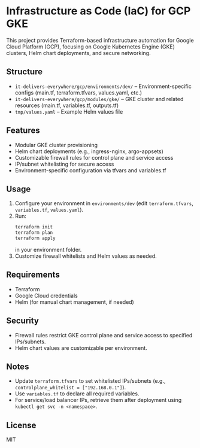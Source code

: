 # Infrastructure as Code (IaC) for GCP GKE

This project provides Terraform-based infrastructure automation for Google Cloud Platform (GCP), focusing on Google Kubernetes Engine (GKE) clusters, Helm chart deployments, and secure networking.

## Structure

- `it-delivers-everywhere/gcp/environments/dev/` – Environment-specific configs (main.tf, terraform.tfvars, values.yaml, etc.)
- `it-delivers-everywhere/gcp/modules/gke/` – GKE cluster and related resources (main.tf, variables.tf, outputs.tf)
- `tmp/values.yaml` – Example Helm values file

## Features

- Modular GKE cluster provisioning
- Helm chart deployments (e.g., ingress-nginx, argo-appsets)
- Customizable firewall rules for control plane and service access
- IP/subnet whitelisting for secure access
- Environment-specific configuration via tfvars and variables.tf

## Usage

1. Configure your environment in `environments/dev` (edit `terraform.tfvars`, `variables.tf`, `values.yaml`).
2. Run:
   ```sh
   terraform init
   terraform plan
   terraform apply
   ```
   in your environment folder.
3. Customize firewall whitelists and Helm values as needed.

## Requirements

- Terraform
- Google Cloud credentials
- Helm (for manual chart management, if needed)

## Security

- Firewall rules restrict GKE control plane and service access to specified IPs/subnets.
- Helm chart values are customizable per environment.

## Notes

- Update `terraform.tfvars` to set whitelisted IPs/subnets (e.g., `controlplane_whitelist = ["192.168.0.1"]`).
- Use `variables.tf` to declare all required variables.
- For service/load balancer IPs, retrieve them after deployment using `kubectl get svc -n <namespace>`.

## License

MIT
